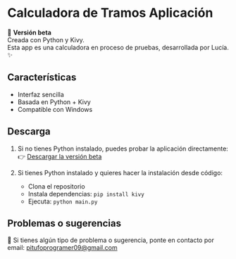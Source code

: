 # Calculadora de Tramos Aplicación 
🔧 **Versión beta**   
Creada con Python y Kivy.   
Esta app es una calculadora en proceso de pruebas, desarrollada por Lucía. ✨ 

## Características 
- Interfaz sencilla
- Basada en Python + Kivy
- Compatible con Windows

## Descarga
1. Si no tienes Python instalado, puedes probar la aplicación directamente:   
👉 [Descargar la versión beta](enlace_a_tu_release)  

2. Si tienes Python instalado y quieres hacer la instalación desde código:
   - Clona el repositorio   
   - Instala dependencias: `pip install kivy`  
   - Ejecuta: `python main.py` 

## Problemas o sugerencias
🧩 Si tienes algún tipo de problema o sugerencia, ponte en contacto por email: pitufoprogramer09@gmail.com


